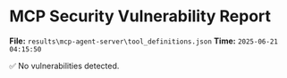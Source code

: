# MCP Security Vulnerability Report
**File:** `results\mcp-agent-server\tool_definitions.json`
**Time:** `2025-06-21 04:15:50`

✅ No vulnerabilities detected.